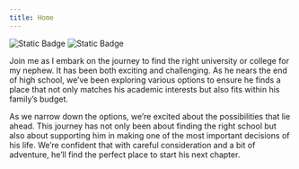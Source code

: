 ```yaml
---
title: Home
---
```

![Static Badge](https://img.shields.io/badge/0ld-Camel-blue) ![Static Badge](https://img.shields.io/badge/Camel-brightgreen?style=flat&logo=ocaml&logoColor=black&logoSize=auto&label=0ld&labelColor=abcdef&color=fedcba&cacheSeconds=3600&link=https%3A%2F%2F0ldcamel.github.io)

Join me as I embark on the journey to find the right university or college for my nephew. It has been both exciting and challenging. As he nears the end of high school, we’ve been exploring various options to ensure he finds a place that not only matches his academic interests but also fits within his family’s budget.  

  
As we narrow down the options, we’re excited about the possibilities that lie ahead. This journey has not only been about finding the right school but also about supporting him in making one of the most important decisions of his life. We’re confident that with careful consideration and a bit of adventure, he’ll find the perfect place to start his next chapter.


